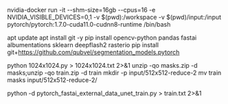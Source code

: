 nvidia-docker run -it --shm-size=16gb --cpus=16 -e NVIDIA_VISIBLE_DEVICES=0,1 -v $(pwd):/workspace -v $(pwd)/input:/input pytorch/pytorch:1.7.0-cuda11.0-cudnn8-runtime /bin/bash

apt update
apt install git -y
pip install opencv-python pandas fastai albumentations sklearn deepflash2 rasterio
pip install git+https://github.com/qubvel/segmentation_models.pytorch




python 1024x1024.py > 1024x1024.txt 2>&1
unzip -qo masks.zip -d masks;unzip -qo train.zip -d train
mkdir -p input/512x512-reduce-2
mv train masks input/512x512-reduce-2/

python -d pytorch_fastai_external_data_unet_train.py > train.txt 2>&1
